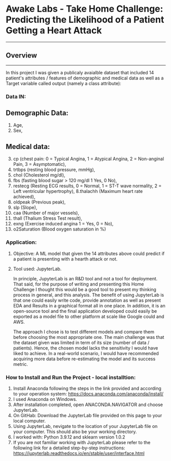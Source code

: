 # Awake Labs - Take Home Challenge: Predicting the Likelihood of a Patient Getting a Heart Attack
--------------------------------------------------------------------------------------------------

## Overview
------------

In this project I was given a publicaly avaialble dataset that included 14 patient's attributes / features of demographic and medical data as well as a Target variable called output (namely a class attribute):

### Data IN:

## Demographic Data:

1. Age, 
2. Sex,

## Medical data:


3. cp (chest pain: 0 = Typical Angina, 1 = Atypical Angina, 2 = Non-anginal Pain, 3 = Asymptomatic), 
4. trtbps (resting blood pressure, mmHg), 
5. chol (Cholesterol mg/dl), 
6. fbs (fasting blood sugar > 120 mg/dl 1 Yes, 0 No),
7. restecg (Resting ECG results, 0 = Normal, 1 = ST-T wave normality, 2 = Left ventricular hypertrophy),
8.thalachh (Maximum heart rate achieved),
9. oldpeak (Previous peak),
10. slp (Slope),
11. caa (Number of major vessels),
12. thall (Thalium Stress Test result),
13. exng (Exercise induced angina 1 = Yes, 0 = No),
14. o2Saturation (Blood oxygen saturation in %)

### Application:

1. Objective: A ML model that given the 14 attributes above could predict if a patient is presenting with a hearth attack or not. 

2. Tool used: JupyterLab. 

      In principle, JupyterLab is an R&D tool and not a tool for deployment. That said, for the purpose of writing and presenting this Home Challenge I thought this would be a good tool to present my thinking process in general, and this analysis. The benefit of using JupyterLab is that one could easily write code, provide annotation as well as present EDA and Results in a graphical format all in one place. In addition, it is an open-source tool and the final application developed could easily be exported as a model file to other platform at scale like Google could and AWS.    
        
      The approach I chose is to test different models and compare them before choosing the most appropriate one. The main challenge was that the dataset given was limited in term of its size (number of data / patients). Hence, the chosen model lacks the sensitivity I would have liked to achieve. In a real-world scenario, I would have recommended acquiring more data before re-estimating the model and its success metric.  
        
### How to Install and Run the Project - local installtion:

1. Install Anaconda following the steps in the link provided and according to your operation system: https://docs.anaconda.com/anaconda/install/
2. I used Anaconda on Windows.
3. After installation completed, open ANACONDA.NAVIGATOR and choose JupyterLab.
4. On GitHab: Download the JupyterLab file provided on this page to your local computer. 
5. Using JupyterLab, nevigate to the location of your JupyterLab file on your computer. This should also be your working directory. 
6. I worked with:   Python 3.9.12 and sklearn version 1.0.2
7. If you are not familiar working with JupyterLab please refer to the following link for a detailed step-by-step instructions: https://jupyterlab.readthedocs.io/en/stable/user/interface.html



